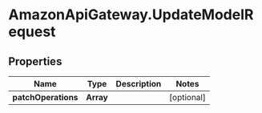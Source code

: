 # AmazonApiGateway.UpdateModelRequest

## Properties

Name | Type | Description | Notes
------------ | ------------- | ------------- | -------------
**patchOperations** | **Array** |  | [optional] 


